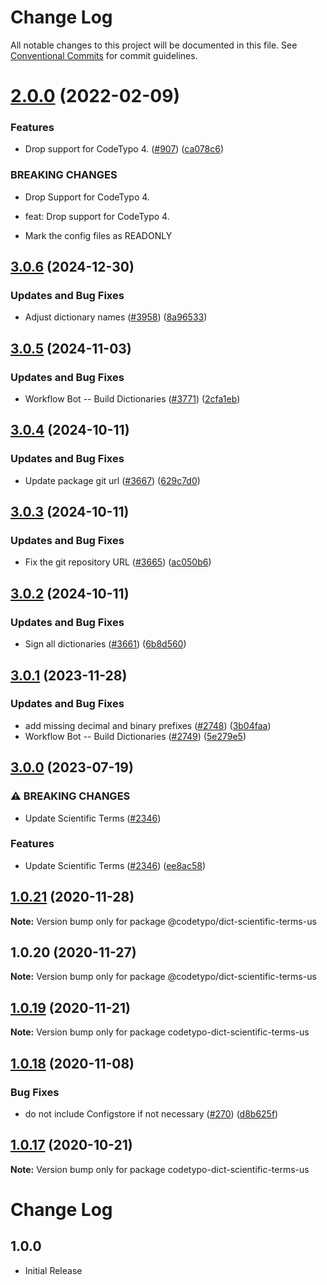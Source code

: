 # Change Log

All notable changes to this project will be documented in this file.
See [Conventional Commits](https://conventionalcommits.org) for commit guidelines.

# [2.0.0](https://github.com/khulnasoft/codetypo-dicts/compare/@codetypo/dict-scientific-terms-us@1.0.21...@codetypo/dict-scientific-terms-us@2.0.0) (2022-02-09)


### Features

* Drop support for CodeTypo 4. ([#907](https://github.com/khulnasoft/codetypo-dicts/issues/907)) ([ca078c6](https://github.com/khulnasoft/codetypo-dicts/commit/ca078c6a2e188cc3cf6276db1ba7e007f0f06f27))


### BREAKING CHANGES

* Drop Support for CodeTypo 4.

* feat: Drop support for CodeTypo 4.
* Mark the config files as READONLY





## [3.0.6](https://github.com/khulnasoft/codetypo-dicts/compare/@codetypo/dict-scientific-terms-us@3.0.5...@codetypo/dict-scientific-terms-us@3.0.6) (2024-12-30)


### Updates and Bug Fixes

* Adjust dictionary names ([#3958](https://github.com/khulnasoft/codetypo-dicts/issues/3958)) ([8a96533](https://github.com/khulnasoft/codetypo-dicts/commit/8a96533bec21280103740868b81559437c413501))

## [3.0.5](https://github.com/khulnasoft/codetypo-dicts/compare/@codetypo/dict-scientific-terms-us@3.0.4...@codetypo/dict-scientific-terms-us@3.0.5) (2024-11-03)


### Updates and Bug Fixes

* Workflow Bot -- Build Dictionaries ([#3771](https://github.com/khulnasoft/codetypo-dicts/issues/3771)) ([2cfa1eb](https://github.com/khulnasoft/codetypo-dicts/commit/2cfa1ebce68e789285f8bf8f7b3e1402cb4c1b80))

## [3.0.4](https://github.com/khulnasoft/codetypo-dicts/compare/@codetypo/dict-scientific-terms-us@3.0.3...@codetypo/dict-scientific-terms-us@3.0.4) (2024-10-11)


### Updates and Bug Fixes

* Update package git url ([#3667](https://github.com/khulnasoft/codetypo-dicts/issues/3667)) ([629c7d0](https://github.com/khulnasoft/codetypo-dicts/commit/629c7d0a5e1bacad1d3874b1f8372edc3494ef97))

## [3.0.3](https://github.com/khulnasoft/codetypo-dicts/compare/@codetypo/dict-scientific-terms-us@3.0.2...@codetypo/dict-scientific-terms-us@3.0.3) (2024-10-11)


### Updates and Bug Fixes

* Fix the git repository URL ([#3665](https://github.com/khulnasoft/codetypo-dicts/issues/3665)) ([ac050b6](https://github.com/khulnasoft/codetypo-dicts/commit/ac050b697d57820109995e92fac5ccc32ced1723))

## [3.0.2](https://github.com/khulnasoft/codetypo-dicts/compare/@codetypo/dict-scientific-terms-us@3.0.1...@codetypo/dict-scientific-terms-us@3.0.2) (2024-10-11)


### Updates and Bug Fixes

* Sign all dictionaries ([#3661](https://github.com/khulnasoft/codetypo-dicts/issues/3661)) ([6b8d560](https://github.com/khulnasoft/codetypo-dicts/commit/6b8d560cf51a593458ce42bca415859f872cfc97))

## [3.0.1](https://github.com/khulnasoft/codetypo-dicts/compare/@codetypo/dict-scientific-terms-us@3.0.0...@codetypo/dict-scientific-terms-us@3.0.1) (2023-11-28)


### Updates and Bug Fixes

* add missing decimal and binary prefixes ([#2748](https://github.com/khulnasoft/codetypo-dicts/issues/2748)) ([3b04faa](https://github.com/khulnasoft/codetypo-dicts/commit/3b04faa964b393fc60b85c4cb61ced3cfb2b7cac))
* Workflow Bot -- Build Dictionaries ([#2749](https://github.com/khulnasoft/codetypo-dicts/issues/2749)) ([5e279e5](https://github.com/khulnasoft/codetypo-dicts/commit/5e279e5e389d2ca86e9d3e5b242a6670e0c96b39))

## [3.0.0](https://github.com/khulnasoft/codetypo-dicts/compare/@codetypo/dict-scientific-terms-us@2.0.0...@codetypo/dict-scientific-terms-us@3.0.0) (2023-07-19)


### ⚠ BREAKING CHANGES

* Update Scientific Terms ([#2346](https://github.com/khulnasoft/codetypo-dicts/issues/2346))

### Features

* Update Scientific Terms ([#2346](https://github.com/khulnasoft/codetypo-dicts/issues/2346)) ([ee8ac58](https://github.com/khulnasoft/codetypo-dicts/commit/ee8ac5825e777892b7d6c703a4d3995f6e44b456))

## [1.0.21](https://github.com/khulnasoft/codetypo-dicts/compare/@codetypo/dict-scientific-terms-us@1.0.20...@codetypo/dict-scientific-terms-us@1.0.21) (2020-11-28)

**Note:** Version bump only for package @codetypo/dict-scientific-terms-us





## 1.0.20 (2020-11-27)

**Note:** Version bump only for package @codetypo/dict-scientific-terms-us





## [1.0.19](https://github.com/khulnasoft/codetypo-dicts/compare/codetypo-dict-scientific-terms-us@1.0.18...codetypo-dict-scientific-terms-us@1.0.19) (2020-11-21)

**Note:** Version bump only for package codetypo-dict-scientific-terms-us

## [1.0.18](https://github.com/khulnasoft/codetypo-dicts/compare/codetypo-dict-scientific-terms-us@1.0.17...codetypo-dict-scientific-terms-us@1.0.18) (2020-11-08)

### Bug Fixes

- do not include Configstore if not necessary ([#270](https://github.com/khulnasoft/codetypo-dicts/issues/270)) ([d8b625f](https://github.com/khulnasoft/codetypo-dicts/commit/d8b625f2f42d5cc6c4a9390216ac1e5037886e44))

## [1.0.17](https://github.com/khulnasoft/codetypo-dicts/compare/codetypo-dict-scientific-terms-us@1.0.16...codetypo-dict-scientific-terms-us@1.0.17) (2020-10-21)

**Note:** Version bump only for package codetypo-dict-scientific-terms-us

# Change Log

## 1.0.0

- Initial Release

